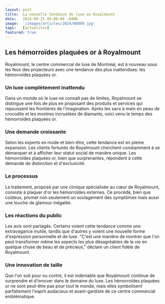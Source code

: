 ```yaml
---
layout: post
title:  La nouvelle tendance de luxe au Royalmount
date:   2024-09-25 06:06:06 -0400
image:  '/images/articles/2024/00009.jpg'
tags:   [actualites]
featured: true
---
```


## Les hémorroïdes plaquées or à Royalmount 

Royalmount, le centre commercial de luxe de Montréal, est à nouveau sous les feux des projecteurs avec une tendance des plus inattendues: les hémorroïdes plaquées or. 

### Un luxe complètement inattendu

Dans un monde où le luxe ne connaît pas de limites, Royalmount se distingue une fois de plus en proposant des produits et services qui repoussent les frontières de l'imagination. Après les sacs à main en peau de crocodile et les montres incrustées de diamants, voici venu le temps des hémorroïdes plaquées or. 

### Une demande croissante

Selon les experts en mode et bien-être, cette tendance est en pleine expansion. Les clients fortunés de Royalmount cherchent constamment à se démarquer et à afficher leur statut social de manière unique. Les hémorroïdes plaquées or, bien que surprenantes, répondent à cette demande de distinction et d'exclusivité. 

### Le processus

Le traitement, proposé par une clinique spécialisée au cœur de Royalmount, consiste à plaquer d'or les hémorroïdes externes. Ce procédé, bien que coûteux, promet non seulement un soulagement des symptômes mais aussi une touche de glamour inégalée. 

### Les réactions du public

Les avis sont partagés. Certains voient cette tendance comme une extravagance inutile, tandis que d'autres y voient une nouvelle forme d'expression personnelle et de luxe. "C'est une manière de montrer que l'on peut transformer même les aspects les plus désagréables de la vie en quelque chose de beau et de précieux," déclare un client fidèle de Royalmount. 

### Une innovation de taille

Que l'on soit pour ou contre, il est indéniable que Royalmount continue de surprendre et d'innover dans le domaine du luxe. Les hémorroïdes plaquées or ne sont peut-être pas pour tout le monde, mais elles symbolisent parfaitement l'esprit audacieux et avant-gardiste de ce centre commercial emblématique. 
